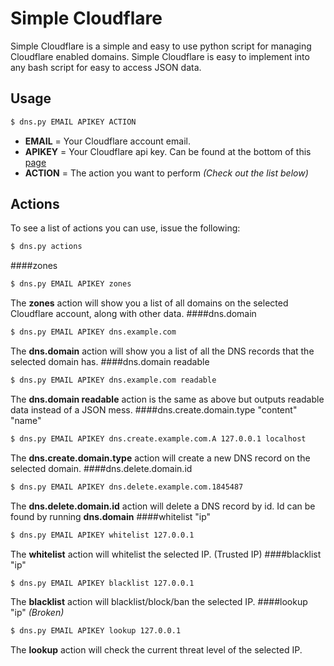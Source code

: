 # Simple Cloudflare
Simple Cloudflare is a simple and easy to use python script for managing Cloudflare enabled domains. Simple Cloudflare is easy to implement into any bash script for easy to access JSON data.

## Usage
```sh
$ dns.py EMAIL APIKEY ACTION
```

* **EMAIL** = Your Cloudflare account email.
* **APIKEY** = Your Cloudflare api key. Can be found at the bottom of this [page](https://www.cloudflare.com/my-account)
* **ACTION** = The action you want to perform *(Check out the list below)*

## Actions
To see a list of actions you can use, issue the following:
```sh
$ dns.py actions
```
####zones
```sh
$ dns.py EMAIL APIKEY zones
```
The **zones** action will show you a list of all domains on the selected Cloudflare account, along with other data.
####dns.domain
```sh
$ dns.py EMAIL APIKEY dns.example.com
```
The **dns.domain** action will show you a list of all the DNS records that the selected domain has.
####dns.domain readable
```sh
$ dns.py EMAIL APIKEY dns.example.com readable
```
The **dns.domain readable** action is the same as above but outputs readable data instead of a JSON mess.
####dns.create.domain.type "content" "name"
```sh
$ dns.py EMAIL APIKEY dns.create.example.com.A 127.0.0.1 localhost
```
The **dns.create.domain.type** action will create a new DNS record on the selected domain.
####dns.delete.domain.id
```sh
$ dns.py EMAIL APIKEY dns.delete.example.com.1845487
```
The **dns.delete.domain.id** action will delete a DNS record by id. Id can be found by running **dns.domain**
####whitelist "ip"
```sh
$ dns.py EMAIL APIKEY whitelist 127.0.0.1
```
The **whitelist** action will whitelist the selected IP. (Trusted IP)
####blacklist "ip"
```sh
$ dns.py EMAIL APIKEY blacklist 127.0.0.1
```
The **blacklist** action will blacklist/block/ban the selected IP.
####lookup "ip" *(Broken)*
```sh
$ dns.py EMAIL APIKEY lookup 127.0.0.1
```
The **lookup** action will check the current threat level of the selected IP.
